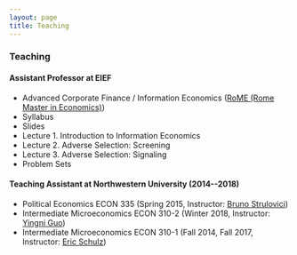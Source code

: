 ```yaml
---
layout: page
title: Teaching
---
```

### Teaching
#### Assistant Professor at EIEF
* Advanced Corporate Finance / Information Economics ([RoME (Rome Master in Economics)](http://www.romemaster.it/))
* Syllabus
* Slides
* Lecture 1. Introduction to Information Economics
* Lecture 2. Adverse Selection: Screening
* Lecture 3. Adverse Selection: Signaling
* Problem Sets


#### Teaching Assistant at Northwestern University (2014--2018)
* Political Economics ECON 335 (Spring 2015, Instructor: [Bruno Strulovici](http://faculty.wcas.northwestern.edu/~bhs675/))
* Intermediate Microeconomics ECON 310-2 (Winter 2018, Instructor: [Yingni Guo](http://yingniguo.com/))
* Intermediate Microeconomics ECON 310-1 (Fall 2014, Fall 2017, Instructor: [Eric Schulz](https://www.economics.northwestern.edu/people/directory/eric-schulz.html))
